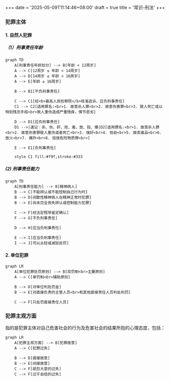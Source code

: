 +++
date = '2025-05-09T11:14:46+08:00'
draft = true
title = '常识-刑法'
+++


<!-- # 犯罪论

## 犯罪构成 -->

### 犯罪主体

#### 1. 自然人犯罪

##### （1）刑事责任年龄

```mermaid
graph TD
    A[刑事责任年龄划分] --> B[年龄 < 12周岁]
    A --> C[12周岁 ≤ 年龄 < 14周岁]
    A --> D[14周岁 ≤ 年龄 < 16周岁]
    A --> E[年龄 ≥ 16周岁]
    
    B --> B1[不负刑事责任]
    
    C --> C1[经<b>最高人民检察院</b>核准追诉、应负刑事责任]
    C1 --> C2[适用罪名:<br>1. 故意杀人罪<br>2. 故意伤害罪<br>3. 致人死亡或以特别残忍手段<br>致人重伤造成严重残疾，情节恶劣]
    
    D --> D1[应负刑事责任]
    D1 -->|速记：杀、伤、奸、抢、毒、放、投、爆|D2[适用罪名:<br>1. 故意杀人罪<br>2. 故意伤害罪致人重伤或者死亡<br>3. 强奸<br>4. 抢劫<br>5. 贩卖毒品<br>6. 放火<br>7. 爆炸<br>8. 投放危险物质罪<br>]
    
    E --> E1[负刑事责任]

    style C1 fill:#f9f,stroke:#333
```

##### (2) 刑事责任能力

```mermaid
graph TD
    A[刑事责任能力] --> B[精神病人]
    B --> C[不能辨认或不能控制自己行为时]
    B --> D[间歇性精神病人在精神正常时犯罪]
    B --> E[尚未完全丧失辨认或控制能力犯罪]
    
    C --> F[经法定程序鉴定确认]
    F --> G[不负刑事责任]
    
    D --> H[应当负刑事责任]
    
    E --> I[应当负刑事责任]
    I --> J[可以从轻或减轻处罚]
```

#### 2. 单位犯罪

```mermaid
graph LR
    A[单位犯罪处罚原则] --> B[双罚制<br>主要原则]
    A --> C[单罚制<br>辅助原则]
    
    B --> D[对单位判处罚金]
    B --> E[对直接负责的主管人员<br>和其他直接责任人员判处刑罚]
    
    C --> F[只处罚直接责任人员]
```


### 犯罪主观方面

指的是犯罪主体对自己危害社会的行为及危害社会的结果所抱的心理态度，包括：

```mermaid
graph LR
    A[犯罪主观方面] --> B[犯罪故意]
    A --> C[犯罪过失]

    B --> D[直接故意]
    B --> E[间接故意]
    C --> F[疏忽大意的过失]
    C --> F[过于自信的过失]

```
